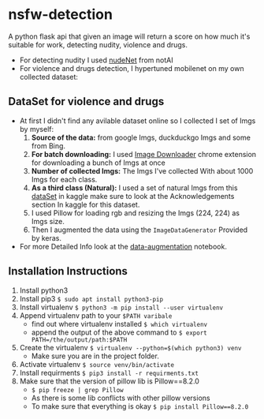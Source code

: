 # nsfw-detection
A python flask api that given an image will return a score on how much it's suitable for work, detecting nudity, violence and drugs.
- For detecting nudity I used [nudeNet](https://github.com/notAI-tech/NudeNet) from notAI
- For violence and drugs detection, I hypertuned mobilenet on my own collected dataset:

## DataSet for violence and drugs
- At first I didn't find any avilable dataset online so I collected I set of Imgs by myself:
  1. **Source of the data:** from google Imgs, duckduckgo Imgs and some from Bing.
  1. **For batch downloading:** I used [Image Downloader](https://chrome.google.com/webstore/detail/image-downloader/cnpniohnfphhjihaiiggeabnkjhpaldj) chrome extension for downloading a bunch of Imgs at once 
  1. **Number of collected Imgs:** The Imgs I've collected With about 1000 Imgs for each class.
  1. **As a third class (Natural):** I used a set of natural Imgs from this [dataSet](https://www.kaggle.com/prasunroy/natural-images) in kaggle make sure to look at the Acknowledgements section In kaggle for this dataset. 
  1. I used Pillow for loading rgb and resizing the Imgs (224, 224) as Imgs size.
  1. Then I augmented the data using the `ImageDataGenerator` Provided by keras.
- For more Detailed Info look at the [data-augmentation](./data_preprocessing/data-augmentation.ipynb) notebook. 

## Installation Instructions
1. Install python3 
2. Install pip3 `$ sudo apt install python3-pip`
3. Install virtualenv `$ python3 -m pip install --user virtualenv`
4. Append virtualenv path to your `$PATH varibale`
    - find out where virtualenv installed `$ which virtualenv`
    - append the output of the above command to `$ export PATH=/the/output/path:$PATH`
5. Create the virtualenv `$ virtualenv --python=$(which python3) venv`
    - Make sure you are in the project folder.
6. Activate virtualenv `$ source venv/bin/activate`
7. Install requirments `$ pip3 install -r requirments.txt`
8. Make sure that the version of pillow lib is Pillow==8.2.0
    - `$ pip freeze | grep Pillow`
    - As there is some lib conflicts with other pillow versions
    - To make sure that everything is okay `$ pip install Pillow==8.2.0`
